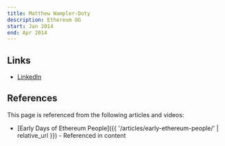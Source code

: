 ```yaml
---
title: Matthew Wampler-Doty
description: Ethereum OG
start: Jan 2014
end: Apr 2014
---
```


## Links
- [LinkedIn](https://www.linkedin.com/in/matthew-wampler-doty-42583b19/)

## References

This page is referenced from the following articles and videos:

- [Early Days of Ethereum People]({{ '/articles/early-ethereum-people/' | relative_url }}) - Referenced in content
